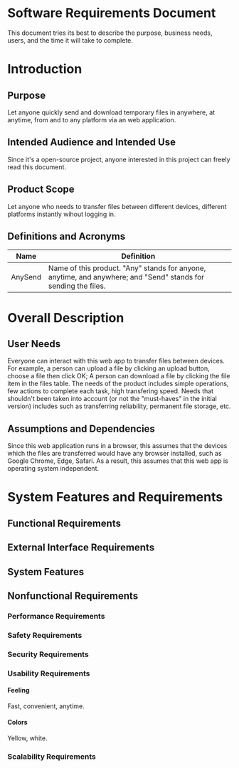 Software Requirements Document
===
This document tries its best to describe the purpose, business needs, users, and the time it will take to complete.

# Introduction

## Purpose
Let anyone quickly send and download temporary files in anywhere, at anytime, from and to any platform via an web application.

## Intended Audience and Intended Use
Since it's a open-source project, anyone interested in this project can freely read this document.

## Product Scope
Let anyone who needs to transfer files between different devices, different platforms instantly wihout logging in.

## Definitions and Acronyms
| Name    | Definition |
| ------- | ---------- |
| AnySend | Name of this product. "Any" stands for anyone, anytime, and anywhere; and "Send" stands for sending the files. |

# Overall Description

## User Needs
Everyone can interact with this web app to transfer files between devices. For example, a person can upload a file by clicking an upload button, choose a file then click OK; A person can download a file by clicking the file item in the files table. The needs of the product includes simple operations, few actions to complete each task, high transfering speed. Needs that shouldn't been taken into account (or not the "must-haves" in the initial version) includes such as transferring reliability, permanent file storage, etc.

## Assumptions and Dependencies
Since this web application runs in a browser, this assumes that the devices which the files are transferred would have any browser installed, such as Google Chrome, Edge, Safari. As a result, this assumes that this web app is operating system independent.

# System Features and Requirements

## Functional Requirements

## External Interface Requirements

## System Features

## Nonfunctional Requirements

### Performance Requirements

### Safety Requirements

### Security Requirements

### Usability Requirements

#### Feeling
Fast, convenient, anytime.

#### Colors
Yellow, white.

### Scalability Requirements
